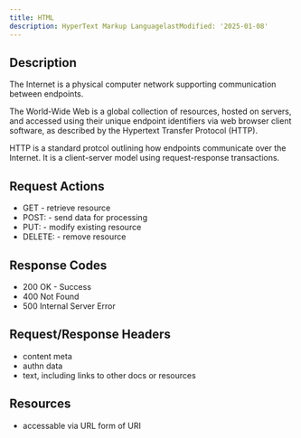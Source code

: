 ```yaml
---
title: HTML
description: HyperText Markup LanguagelastModified: '2025-01-08'
---
```


## Description

The Internet is a physical computer network supporting communication between endpoints.

The World-Wide Web is a global collection of resources, hosted on servers, and accessed using their unique endpoint identifiers via web browser client software, as described by the Hypertext Transfer Protocol (HTTP).

HTTP is a standard protcol outlining how endpoints communicate over the Internet.  It is a client-server model using request-response transactions.

## Request Actions

- GET - retrieve resource
- POST: - send data for processing
- PUT: - modify existing resource
- DELETE: - remove resource

## Response Codes

- 200 OK - Success
- 400 Not Found
- 500 Internal Server Error

## Request/Response Headers

- content meta
- authn data
- text, including links to other docs or resources

## Resources

- accessable via URL form of URI

